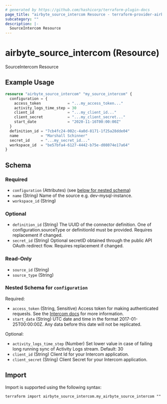 ```yaml
---
# generated by https://github.com/hashicorp/terraform-plugin-docs
page_title: "airbyte_source_intercom Resource - terraform-provider-airbyte"
subcategory: ""
description: |-
  SourceIntercom Resource
---
```


# airbyte_source_intercom (Resource)

SourceIntercom Resource

## Example Usage

```terraform
resource "airbyte_source_intercom" "my_source_intercom" {
  configuration = {
    access_token            = "...my_access_token..."
    activity_logs_time_step = 30
    client_id               = "...my_client_id..."
    client_secret           = "...my_client_secret..."
    start_date              = "2020-11-16T00:00:00Z"
  }
  definition_id = "7cb4fc24-002c-4a0d-8171-1f25a28dde04"
  name          = "Marshall Schinner"
  secret_id     = "...my_secret_id..."
  workspace_id  = "be57bfa4-6127-4442-b75e-d08074e17a64"
}
```

<!-- schema generated by tfplugindocs -->
## Schema

### Required

- `configuration` (Attributes) (see [below for nested schema](#nestedatt--configuration))
- `name` (String) Name of the source e.g. dev-mysql-instance.
- `workspace_id` (String)

### Optional

- `definition_id` (String) The UUID of the connector definition. One of configuration.sourceType or definitionId must be provided. Requires replacement if changed.
- `secret_id` (String) Optional secretID obtained through the public API OAuth redirect flow. Requires replacement if changed.

### Read-Only

- `source_id` (String)
- `source_type` (String)

<a id="nestedatt--configuration"></a>
### Nested Schema for `configuration`

Required:

- `access_token` (String, Sensitive) Access token for making authenticated requests. See the <a href="https://developers.intercom.com/building-apps/docs/authentication-types#how-to-get-your-access-token">Intercom docs</a> for more information.
- `start_date` (String) UTC date and time in the format 2017-01-25T00:00:00Z. Any data before this date will not be replicated.

Optional:

- `activity_logs_time_step` (Number) Set lower value in case of failing long running sync of Activity Logs stream. Default: 30
- `client_id` (String) Client Id for your Intercom application.
- `client_secret` (String) Client Secret for your Intercom application.

## Import

Import is supported using the following syntax:

```shell
terraform import airbyte_source_intercom.my_airbyte_source_intercom ""
```
